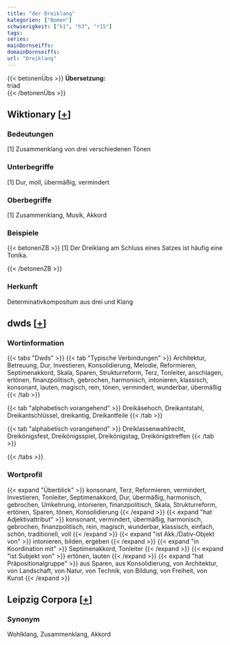 ```yaml
---
title: "der Dreiklang"
kategorien: ["Nomen"]
schwierigkeit: ["k1", "h3", "r15"]
tags:
series:
mainDornseiffs:
domainDornseiffs:
url: "Dreiklang"
---
```


{{< betonenÜbs >}}
**Übersetzung:**  
triad  
{{< /betonenÜbs >}}

## Wiktionary [[+](https://de.wiktionary.org/wiki/Dreiklang)]

### Bedeutungen
[1] Zusammenklang von drei verschiedenen Tönen  

### Unterbegriffe
[1] Dur, moll, übermäßig, vermindert  

### Oberbegriffe
[1] Zusammenklang, Musik, Akkord  

### Beispiele
{{< betonenZB >}}
[1] Der Dreiklang am Schluss eines Satzes ist häufig eine Tonika.  

{{< /betonenZB >}}
### Herkunft
Determinativkompositum aus drei und Klang  



## dwds [[+](https://www.dwds.de/wb/Dreiklang)]

### Wortinformation
{{< tabs "Dwds" >}}
{{< tab "Typische Verbindungen" >}}
Architektur, Betreuung, Dur, Investieren, Konsolidierung, Melodie, Reformieren, Septimenakkord, Skala, Sparen, Strukturreform, Terz, Tonleiter, anschlagen, ertönen, finanzpolitisch, gebrochen, harmonisch, intonieren, klassisch, konsonant, lauten, magisch, rein, tönen, vermindert, wunderbar, übermäßig
{{< /tab >}}

{{< tab "alphabetisch vorangehend" >}}
Dreikäsehoch, Dreikantstahl, Dreikantschlüssel, dreikantig, Dreikantfeile
{{< /tab >}}

{{< tab "alphabetisch vorangehend" >}}
Dreiklassenwahlrecht, Dreikönigsfest, Dreikönigsspiel, Dreikönigstag, Dreikönigstreffen
{{< /tab >}}

{{< /tabs >}}

### Wortprofil
{{< expand "Überblick" >}} konsonant, Terz, Reformieren, vermindert, Investieren, Tonleiter, Septimenakkord, Dur, übermäßig, harmonisch, gebrochen, Umkehrung, intonieren, finanzpolitisch, Skala, Strukturreform, ertönen, Sparen, tönen, Konsolidierung {{< /expand >}}
{{< expand "hat Adjektivattribut" >}} konsonant, vermindert, übermäßig, harmonisch, gebrochen, finanzpolitisch, rein, magisch, wunderbar, klassisch, einfach, schön, traditionell, voll {{< /expand >}}
{{< expand "ist Akk./Dativ-Objekt von" >}} intonieren, bilden, ergeben {{< /expand >}}
{{< expand "in Koordination mit" >}} Septimenakkord, Tonleiter {{< /expand >}}
{{< expand "ist Subjekt von" >}} ertönen, lauten {{< /expand >}}
{{< expand "hat Präpositionalgruppe" >}} aus Sparen, aus Konsolidierung, von Architektur, von Landschaft, von Natur, von Technik, von Bildung, von Freiheit, von Kunst {{< /expand >}}

## Leipzig Corpora [[+](https://corpora.uni-leipzig.de/en/res?word=Dreiklang&corpusId=deu_newscrawl-public_2018)]


### Synonym
Wohlklang, Zusammenklang, Akkord

